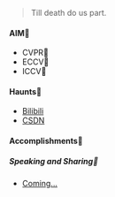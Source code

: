 > Till death do us part.

#### AIM🎯

- CVPR🥇
- ECCV🥇
- ICCV🥇

#### Haunts🦕

- [Bilibili](https://space.bilibili.com/481802918)
- [CSDN](https://blog.csdn.net/fuhao7i?spm=1001.2101.3001.5343)

#### Accomplishments📖

<!-- - [Present a paper and lecture as lead author at an IEEE conference][1]·2020.07 -->

[1]:  https://space.bilibili.com/481802918

##### Speaking and Sharing🐰

- [Coming...][1]

[1]: https://space.bilibili.com/481802918

